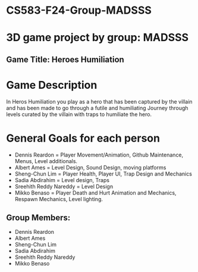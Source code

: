 # CS583-F24-Group-MADSSS
# 3D game project by group: MADSSS

## Game Title: Heroes Humiliation

# Game Description
In Heros Humiliation you play as a hero that has been captured by the villain and has been made to go through a futile and humiliating Journey through levels curated by the villain with traps to humiliate the hero.

# General Goals for each person
- Dennis Reardon = Player Movement/Animation, Github Maintenance, Menus, Level additionals.
- Albert Ames = Level Design, Sound Design, moving platforms
- Sheng-Chun Lim = Player Health, Player UI, Trap Design and Mechanics
- Sadia Abdirahim = Level design, Traps
- Sreehith Reddy Nareddy = Level Design
- Mikko Benaso = Player Death and Hurt Animation and Mechanics, Respawn Mechanics, Level lighting.

## Group Members:
- Dennis Reardon
- Albert Ames
- Sheng-Chun Lim
- Sadia Abdirahim
- Sreehith Reddy Nareddy
- Mikko Benaso


